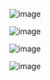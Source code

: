  ![image](https://user-images.githubusercontent.com/74571057/117327675-3fcb0180-ae69-11eb-902c-5df00a612e48.png)

![image](https://user-images.githubusercontent.com/74571057/117327731-4d808700-ae69-11eb-8cbe-03cf7590f4e0.png)

![image](https://user-images.githubusercontent.com/74571057/117327767-5a04df80-ae69-11eb-9b09-956a46c342b5.png)

![image](https://user-images.githubusercontent.com/74571057/117327821-66893800-ae69-11eb-8b64-e4f87e6eabb4.png)


 

 

 

